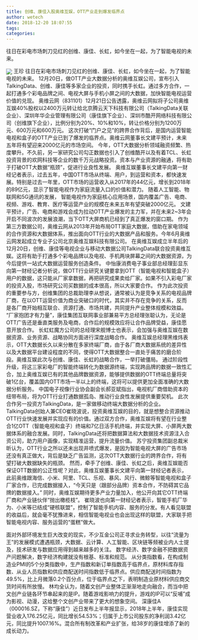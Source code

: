 ```yaml
---
title: 创维、康佳入股奥维互娱，OTT产业走到爆发临界点
author: wetech
date: 2018-12-20 18:07:55
tags: 
categories: 
---
```

往日在彩电市场刺刀见红的创维、康佳、长虹，如今坐在一起，为了智能电视的未来。
<!-- more -->
<img align="center" border="0" src="https://imgcdn.yicai.com/uppics/images/2018/12/5d1e98db43c0f6efc70dd5fa76de03e3.jpg" />
王珍
往日在彩电市场刺刀见红的创维、康佳、长虹，如今坐在一起，为了智能电视的未来。
12月20日，做OTT产业大数据分析的奥维互娱公司，宣布引入TalkingData、创维、康佳等多家企业的投资，同时携手长虹。通过多方合作，一起打通多个彩电品牌之间、电视大屏与手机小屏之间的大数据，加快智能电视运营价值的兑现。
奥维云网（831101）12月21日公告透露，奥维云网拟将子公司奥维互娱40%股权以2400万元转让给北京腾云天下科技有限公司（TalkingData关联企业）、深圳年华企业管理有限公司（康佳旗下企业）、深圳市酷开网络科技有限公司（创维旗下企业），比例分别为20%、10%和10%，转让价格分别为1200万元、600万元和600万元。
这次打破“门户之见”的跨界合作背后，是国内运营智能电视和盒子的OTT产业已到了爆发的临界点。奥维云网董事长文建平预计，未来五年将有望迎来2000亿元的市场空间。
今年，OTT大数据分析领域融资频繁、热度攀升。不久前，另一家研究公司勾正数据也引入了创维酷开以及有着TCL、长虹投资背景的欢网科技等企业的数千万元战略投资。资本与产业资源的融通，将有助于打破OTT大数据“瓶颈”，促进行业良性发展。
奥维互娱董事长文建平向第一财经记者表示，过去五年，中国OTT市场从终端、用户，到运营和资本，都快速发展。特别是过去一年里，OTT市场的运营收入从2017年的44亿元，增长到2018年的89亿元，显示了智能电视作为家庭流量入口的价值和潜力。
随着人工智能、物联网和5G通讯的发展， 智能电视作为家庭核心应用场景，国内覆盖广告、电商、视频、游戏、教育、医疗等运营产业的规模在未来五年有望突破2000亿元。
文建平预计，广告、电商和游戏会成为拉动OTT产业爆发的主力军，并在未来2~3年会开启不同波次的发展浪潮，当下OTT大屏商机已经到了真正爆发的窗口期。
作为第三方数据公司，奥维云网从2013年开始布局OTT家庭大数据，借助在家电领域的合作资源和大数据体系，推出面向OTT行业的大数据产品和服务。今年6月奥维云网发起成立专业子公司北京奥维互娱科技有限公司。
在奥维互娱成立半年后的12月20日，创维、康佳等电视企业与移动大数据公司TalkingData联合投资奥维互娱。这将有助于打通多个彩电品牌以及电视、手机两块屏幕之间的大数据资源，为今后提供一站式大数据运营服务创造条件。
中怡康消费电子事业部总经理彭显东向第一财经记者分析说，做OTT行业研究关键要拿到OTT（智能电视和智能盒子）用户的数据，这只能从厂家拿数据，再把研究成果卖给厂家。如果不引入彩电厂家的投资入股，市场研究公司买数据的成本很高，所以大家要合作。
作为此次投资的重要参与方，创维集团的总裁助理李从想说，通常被认为是竞争关系的电视品牌厂商，在以OTT运营价值为商业突破口的时代，其实并不存在竞争的关系，反而是各厂商开始相互联合、资源打通、市场共建，共同提升产业整体规模和效益。
“厂家抱团才有力量”，康佳集团互联网事业部兼易平方总经理张聪认为，无论是OTT广告还是垂直类服务及电商，合作后的规模效应将让合作品牌受益，康佳愿意开放合作。
长虹虹魔方公司的总经理宋舰博士也表示，会加强与奥维互娱在数据资源、业务资源、战略协同方面进行深度战略合作。
奥维互娱总经理黑维炜表示，OTT大数据长久以来分散在多家终端厂商，由于各厂商大数据系统的差异性以及大数据平台建设程度的不同，使得OTT大数据整合一直处于痛苦的磨合阶段。奥维互娱此次与创维、康佳、长虹的战略合作，一举打破僵局。
通过阶段性升级，将这三家彩电厂的智能终端转化为数据源终端，实现跨品牌的数据一致性汇合，加上奥维互娱已有的其他品牌数据资源，能够提供数据的OTT终端总量将突破1亿台，覆盖国内OTT市场一半以上的终端，这将可以提供更加全面准确的大数据分析服务。
中国电子视像行业协会副会长郝亚斌指出，电视机厂商借助资本的纽带布局，将为OTT行业打通数据孤岛、推动行业良性发展提供重要契机。
此次合作另一投资方TalkingData，是一家做移动终端大数据分析的企业。 TalkingData创始人兼CEO崔晓波说，投资奥维互娱的目的，就是想整合资源推动OTT行业快速发展并实现应有的价值。通过双方合作，奥维互娱将有望在行业整合1亿OTT（智能电视和盒子）终端和7亿日活手机终端，并实现大屏、小屏两大数据体系的融合发展。同时，TalkingData还将把数据算法和大数据技术资源注入合资公司，助力用户画像，实现精准运营，提升流量价值。
苏宁投资集团副总裁米昕认为，OTT行业之所以还未出现井喷式爆发，是因为智能电视大屏的广告市场还没有真正做大，背后是缺乏广告监测，这次OTT大数据行业的跨界合作，将有望打破大数据缺失的瓶颈。
然而，牵手了创维、康佳、长虹之后，奥维互娱能否保证OTT数据的公正性呢？对此，奥维互娱董事长文建平向第一财经记者表示，此前奥维跟海信、小米、阿里、TCL、乐视、暴风、风行、微鲸等智能电视和盒子厂家合作，已完成数据接入，“今天只是（跟部分品牌）资本合作，不防碍其它品牌的数据接入。” 同时，奥维互娱期待更多产业力量加入，他公开向其它OTT终端厂商和产业链伙伴“抛出橄榄枝”。
崔晓波也向第一财经记者表示，智能手机厂华为、小米等已结成“硬核联盟”，控制了智能手机内容、服务的分发。有人看见联盟的收益后，就会毫不犹豫进来，相信智能电视业也会出现这样的联盟，大家联手把智能电视内容、服务运营的“蛋糕”做大。
 
 
面对外部环境发生巨大改变的现实，不少互金公司正寻求业务转型，以往“流量为王”的发展模式遭遇瓶颈，大数据、云计算、人工智能、区块链等频被业内人士提及，技术研发与数据应用得到越来越多的关注。
数字经济、数字金融不把数据资产问题解决，数字经济构建就没有根基、标准和规范。
从分类指数看，在构成制造业PMI的5个分类指数中，生产指数和新订单指数高于临界点，原材料库存指数、从业人员指数和供应商配送时间指数低于临界点。供应商配送时间指数为49.5%，比上月微落0.2个百分点，位于临界点之下，表明制造业原材料供应商交货时间有所放慢。
林均全认为，随着文创产业整体正渐渐地走向融合，而当中把文创产业链各环节串起来的是IP。随着游戏影响力的提升，游戏的IP可以“反哺”成为影视、动漫，这给整个文创产业带来了更大的想象空间。
深康佳A（000016.SZ，下称“康佳”）近日发布上半年报显示，2018年上半年，康佳实现营业收入176.25亿元，同比增长54.53%；归属于上市公司股东的净利润3.42亿元，同比提升1007.16%。混合所有制改革和产业扩张，给38岁的康佳增添了新的成长动力。
